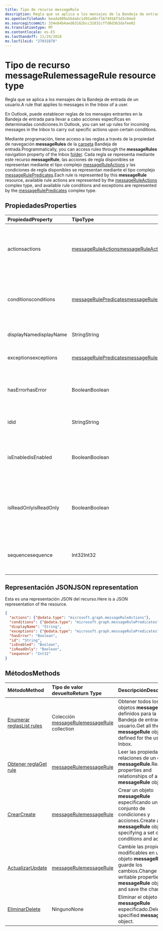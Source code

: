 ```yaml
---
title: Tipo de recurso messageRule
description: Regla que se aplica a los mensajes de la Bandeja de entrada de un usuario.
ms.openlocfilehash: beada909a5b4abc1d91a40cf1674916f3d3c04ed
ms.sourcegitcommit: 334e84b4aed63162bcc31831cffd6d363dafee02
ms.translationtype: MT
ms.contentlocale: es-ES
ms.lasthandoff: 11/29/2018
ms.locfileid: "27031878"
---
```

# <a name="messagerule-resource-type"></a><span data-ttu-id="f666d-103">Tipo de recurso messageRule</span><span class="sxs-lookup"><span data-stu-id="f666d-103">messageRule resource type</span></span>


<span data-ttu-id="f666d-104">Regla que se aplica a los mensajes de la Bandeja de entrada de un usuario.</span><span class="sxs-lookup"><span data-stu-id="f666d-104">A rule that applies to messages in the Inbox of a user.</span></span>

<span data-ttu-id="f666d-105">En Outlook, puede establecer reglas de los mensajes entrantes en la Bandeja de entrada para llevar a cabo acciones específicas en determinadas condiciones.</span><span class="sxs-lookup"><span data-stu-id="f666d-105">In Outlook, you can set up rules for incoming messages in the Inbox to carry out specific actions upon certain conditions.</span></span> 

<span data-ttu-id="f666d-106">Mediante programación, tiene acceso a las reglas a través de la propiedad de navegación **messageRules** de la [carpeta](mailfolder.md) Bandeja de entrada.</span><span class="sxs-lookup"><span data-stu-id="f666d-106">Programmatically, you can access rules through the **messageRules** navigation property of the Inbox [folder](mailfolder.md).</span></span> <span data-ttu-id="f666d-107">Cada regla se representa mediante este recurso **messageRule**, las acciones de regla disponibles se representan mediante el tipo complejo [messageRuleActions](messageruleactions.md) y las condiciones de regla disponibles se representan mediante el tipo complejo [messageRulePredicates](messagerulepredicates.md).</span><span class="sxs-lookup"><span data-stu-id="f666d-107">Each rule is represented by this **messageRule** resource, available rule actions are represented by the [messageRuleActions](messageruleactions.md) complex type, and available rule conditions and exceptions are represented by the [messageRulePredicates](messagerulepredicates.md) complex type.</span></span>


## <a name="properties"></a><span data-ttu-id="f666d-108">Propiedades</span><span class="sxs-lookup"><span data-stu-id="f666d-108">Properties</span></span>
| <span data-ttu-id="f666d-109">Propiedad</span><span class="sxs-lookup"><span data-stu-id="f666d-109">Property</span></span>     | <span data-ttu-id="f666d-110">Tipo</span><span class="sxs-lookup"><span data-stu-id="f666d-110">Type</span></span>   |<span data-ttu-id="f666d-111">Descripción</span><span class="sxs-lookup"><span data-stu-id="f666d-111">Description</span></span>|
|:---------------|:--------|:----------|
| <span data-ttu-id="f666d-112">actions</span><span class="sxs-lookup"><span data-stu-id="f666d-112">actions</span></span> | [<span data-ttu-id="f666d-113">messageRuleActions</span><span class="sxs-lookup"><span data-stu-id="f666d-113">messageRuleActions</span></span>](messageruleactions.md) | <span data-ttu-id="f666d-114">Acciones que se van a realizar en un mensaje cuando se cumplan las condiciones correspondientes.</span><span class="sxs-lookup"><span data-stu-id="f666d-114">Actions to be taken on a message when the corresponding conditions are fulfilled.</span></span> |
| <span data-ttu-id="f666d-115">conditions</span><span class="sxs-lookup"><span data-stu-id="f666d-115">conditions</span></span> | [<span data-ttu-id="f666d-116">messageRulePredicates</span><span class="sxs-lookup"><span data-stu-id="f666d-116">messageRulePredicates</span></span>](messagerulepredicates.md) | <span data-ttu-id="f666d-117">Condiciones que, cuando se cumplan, activarán las acciones correspondientes a esa regla.</span><span class="sxs-lookup"><span data-stu-id="f666d-117">Conditions that when fulfilled, will trigger the corresponding actions for that rule.</span></span> |
| <span data-ttu-id="f666d-118">displayName</span><span class="sxs-lookup"><span data-stu-id="f666d-118">displayName</span></span> | <span data-ttu-id="f666d-119">String</span><span class="sxs-lookup"><span data-stu-id="f666d-119">String</span></span> | <span data-ttu-id="f666d-120">Nombre para mostrar de la regla.</span><span class="sxs-lookup"><span data-stu-id="f666d-120">The display name of the rule.</span></span> |
| <span data-ttu-id="f666d-121">exceptions</span><span class="sxs-lookup"><span data-stu-id="f666d-121">exceptions</span></span> | [<span data-ttu-id="f666d-122">messageRulePredicates</span><span class="sxs-lookup"><span data-stu-id="f666d-122">messageRulePredicates</span></span>](messagerulepredicates.md) | <span data-ttu-id="f666d-123">Condiciones de excepción de la regla.</span><span class="sxs-lookup"><span data-stu-id="f666d-123">Exception conditions for the rule.</span></span> |
| <span data-ttu-id="f666d-124">hasError</span><span class="sxs-lookup"><span data-stu-id="f666d-124">hasError</span></span> | <span data-ttu-id="f666d-125">Boolean</span><span class="sxs-lookup"><span data-stu-id="f666d-125">Boolean</span></span> | <span data-ttu-id="f666d-126">Indica si la regla es una condición de error.</span><span class="sxs-lookup"><span data-stu-id="f666d-126">Indicates whether the rule is in an error condition.</span></span> <span data-ttu-id="f666d-127">Solo lectura.</span><span class="sxs-lookup"><span data-stu-id="f666d-127">Read-only.</span></span> |
| <span data-ttu-id="f666d-128">id</span><span class="sxs-lookup"><span data-stu-id="f666d-128">id</span></span> |<span data-ttu-id="f666d-129">String</span><span class="sxs-lookup"><span data-stu-id="f666d-129">String</span></span>|<span data-ttu-id="f666d-130">Identificador único de la regla.</span><span class="sxs-lookup"><span data-stu-id="f666d-130">The unique identifier of the rule.</span></span> <span data-ttu-id="f666d-131">Solo lectura.</span><span class="sxs-lookup"><span data-stu-id="f666d-131">Read-only.</span></span>|
| <span data-ttu-id="f666d-132">isEnabled</span><span class="sxs-lookup"><span data-stu-id="f666d-132">isEnabled</span></span> | <span data-ttu-id="f666d-133">Boolean</span><span class="sxs-lookup"><span data-stu-id="f666d-133">Boolean</span></span> | <span data-ttu-id="f666d-134">Indica si la regla está habilitada para que se aplique a los mensajes.</span><span class="sxs-lookup"><span data-stu-id="f666d-134">Indicates whether the rule is enabled to be applied to messages.</span></span> |
| <span data-ttu-id="f666d-135">isReadOnly</span><span class="sxs-lookup"><span data-stu-id="f666d-135">isReadOnly</span></span> | <span data-ttu-id="f666d-136">Boolean</span><span class="sxs-lookup"><span data-stu-id="f666d-136">Boolean</span></span> | <span data-ttu-id="f666d-137">Indica si la regla es de solo lectura y la API de REST de reglas no la puede modificar ni eliminar.</span><span class="sxs-lookup"><span data-stu-id="f666d-137">Indicates if the rule is read-only and cannot be modified or deleted by the rules REST API.</span></span> |
| <span data-ttu-id="f666d-138">sequence</span><span class="sxs-lookup"><span data-stu-id="f666d-138">sequence</span></span> | <span data-ttu-id="f666d-139">Int32</span><span class="sxs-lookup"><span data-stu-id="f666d-139">Int32</span></span> | <span data-ttu-id="f666d-140">Indica el orden en que se ejecuta la regla entre otras reglas.</span><span class="sxs-lookup"><span data-stu-id="f666d-140">Indicates the order in which the rule is executed, among other rules.</span></span> |


## <a name="json-representation"></a><span data-ttu-id="f666d-141">Representación JSON</span><span class="sxs-lookup"><span data-stu-id="f666d-141">JSON representation</span></span>
<span data-ttu-id="f666d-142">Esta es una representación JSON del recurso.</span><span class="sxs-lookup"><span data-stu-id="f666d-142">Here is a JSON representation of the resource.</span></span>

<!-- {
  "blockType": "resource",
  "optionalProperties": [
   ],
   "baseType": "microsoft.graph.entity",
  "@odata.type": "microsoft.graph.messageRule"
}-->

```json
{
  "actions": {"@odata.type": "microsoft.graph.messageRuleActions"},
  "conditions": {"@odata.type": "microsoft.graph.messageRulePredicates"},
  "displayName": "String",
  "exceptions": {"@odata.type": "microsoft.graph.messageRulePredicates"},
  "hasError": "Boolean",
  "id": "String",
  "isEnabled": "Boolean",
  "isReadOnly": "Boolean",
  "sequence": "Int32"
}

```

## <a name="methods"></a><span data-ttu-id="f666d-143">Métodos</span><span class="sxs-lookup"><span data-stu-id="f666d-143">Methods</span></span>
| <span data-ttu-id="f666d-144">Método</span><span class="sxs-lookup"><span data-stu-id="f666d-144">Method</span></span>           | <span data-ttu-id="f666d-145">Tipo de valor devuelto</span><span class="sxs-lookup"><span data-stu-id="f666d-145">Return Type</span></span>    |<span data-ttu-id="f666d-146">Descripción</span><span class="sxs-lookup"><span data-stu-id="f666d-146">Description</span></span>|
|:---------------|:--------|:----------|
|[<span data-ttu-id="f666d-147">Enumerar reglas</span><span class="sxs-lookup"><span data-stu-id="f666d-147">List rules</span></span>](../api/mailfolder-list-messagerules.md) | <span data-ttu-id="f666d-148">Colección [messageRule](messagerule.md)</span><span class="sxs-lookup"><span data-stu-id="f666d-148">[messageRule](messagerule.md) collection</span></span> |<span data-ttu-id="f666d-149">Obtener todos los objetos **messageRule** definidos para la Bandeja de entrada del usuario.</span><span class="sxs-lookup"><span data-stu-id="f666d-149">Get all the **messageRule** objects defined for the user's Inbox.</span></span>|
|[<span data-ttu-id="f666d-150">Obtener regla</span><span class="sxs-lookup"><span data-stu-id="f666d-150">Get rule</span></span>](../api/messagerule-get.md) | [<span data-ttu-id="f666d-151">messageRule</span><span class="sxs-lookup"><span data-stu-id="f666d-151">messageRule</span></span>](messagerule.md) |<span data-ttu-id="f666d-152">Leer las propiedades y relaciones de un objeto **messageRule**.</span><span class="sxs-lookup"><span data-stu-id="f666d-152">Read the properties and relationships of a **messageRule** object.</span></span>|
|[<span data-ttu-id="f666d-153">Crear</span><span class="sxs-lookup"><span data-stu-id="f666d-153">Create</span></span>](../api/mailfolder-post-messagerules.md) | [<span data-ttu-id="f666d-154">messageRule</span><span class="sxs-lookup"><span data-stu-id="f666d-154">messageRule</span></span>](messagerule.md) |<span data-ttu-id="f666d-155">Crear un objeto **messageRule** especificando un conjunto de condiciones y acciones.</span><span class="sxs-lookup"><span data-stu-id="f666d-155">Create a **messageRule** object by specifying a set of conditions and actions.</span></span>|
|[<span data-ttu-id="f666d-156">Actualizar</span><span class="sxs-lookup"><span data-stu-id="f666d-156">Update</span></span>](../api/messagerule-update.md) | [<span data-ttu-id="f666d-157">messageRule</span><span class="sxs-lookup"><span data-stu-id="f666d-157">messageRule</span></span>](messagerule.md) |<span data-ttu-id="f666d-158">Cambie las propiedades modificables en un objeto **messageRule** y guarde los cambios.</span><span class="sxs-lookup"><span data-stu-id="f666d-158">Change writable properties on a **messageRule** object and save the changes.</span></span> |
|[<span data-ttu-id="f666d-159">Eliminar</span><span class="sxs-lookup"><span data-stu-id="f666d-159">Delete</span></span>](../api/messagerule-delete.md) | <span data-ttu-id="f666d-160">Ninguno</span><span class="sxs-lookup"><span data-stu-id="f666d-160">None</span></span> |<span data-ttu-id="f666d-161">Eliminar el objeto **messageRule** especificado.</span><span class="sxs-lookup"><span data-stu-id="f666d-161">Delete the specified **messageRule** object.</span></span> |

<!-- uuid: 8fcb5dbc-d5aa-4681-8e31-b001d5168d79
2015-10-25 14:57:30 UTC -->
<!-- {
  "type": "#page.annotation",
  "description": "messageRule resource",
  "keywords": "",
  "section": "documentation",
  "tocPath": ""
}-->